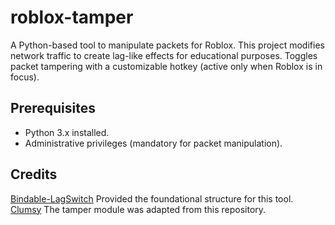 # roblox-tamper
A Python-based tool to manipulate packets for Roblox. This project modifies network traffic to create lag-like effects for educational purposes.
Toggles packet tampering with a customizable hotkey (active only when Roblox is in focus).

## Prerequisites
- Python 3.x installed.
- Administrative privileges (mandatory for packet manipulation).

## Credits
[Bindable-LagSwitch](https://github.com/Hermivore8151/Bindable-LagSwitch) Provided the foundational structure for this tool.
[Clumsy](https://github.com/jagt/clumsy) The tamper module was adapted from this repository.
